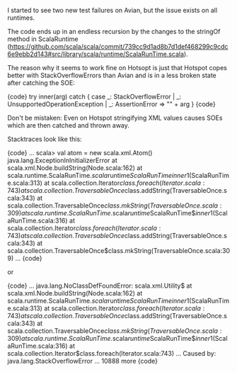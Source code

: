 I started to see two new test failures on Avian, but the issue exists on all runtimes.

The code ends up in an endless recursion by the changes to the stringOf method in ScalaRuntime (https://github.com/scala/scala/commit/739cc9d1ad8b7d1def468299c9cdc6e9ebb2d143#src/library/scala/runtime/ScalaRunTime.scala).

The reason why it seems to work fine on Hotsopt is just that Hotspot copes better with StackOverflowErrors than Avian and is in a less broken state after catching the SOE:

{code}
    try inner(arg)
    catch {
      case _: StackOverflowError | _: UnsupportedOperationException | _: AssertionError => "" + arg
    }
{code}

Don't be mistaken: Even on Hotspot stringifying XML values causes SOEs which are then catched and thrown away.

Stacktraces look like this:

{code}
...
scala> val atom = new scala.xml.Atom()
java.lang.ExceptionInInitializerError
at scala.xml.Node.buildString(Node.scala:162)
at scala.runtime.ScalaRunTime$.scala$runtime$ScalaRunTime$$inner$1(ScalaRunTime.scala:313)
at scala.collection.Iterator$class.foreach(Iterator.scala:743)
at scala.collection.TraversableOnce$class.addString(TraversableOnce.scala:343)
at scala.collection.TraversableOnce$class.mkString(TraversableOnce.scala:309)
at scala.runtime.ScalaRunTime$.scala$runtime$ScalaRunTime$$inner$1(ScalaRunTime.scala:316)
at scala.collection.Iterator$class.foreach(Iterator.scala:743)
at scala.collection.TraversableOnce$class.addString(TraversableOnce.scala:343)
at scala.collection.TraversableOnce$class.mkString(TraversableOnce.scala:309)
...
{code}

or

{code}
...
java.lang.NoClassDefFoundError: scala.xml.Utility$
at scala.xml.Node.buildString(Node.scala:162)
at scala.runtime.ScalaRunTime$.scala$runtime$ScalaRunTime$$inner$1(ScalaRunTime.scala:313)
at scala.collection.Iterator$class.foreach(Iterator.scala:743)
at scala.collection.TraversableOnce$class.addString(TraversableOnce.scala:343)
at scala.collection.TraversableOnce$class.mkString(TraversableOnce.scala:309)
at scala.runtime.ScalaRunTime$.scala$runtime$ScalaRunTime$$inner$1(ScalaRunTime.scala:316)
at scala.collection.Iterator$class.foreach(Iterator.scala:743)
...
Caused by: java.lang.StackOverflowError
... 10888 more
{code}
